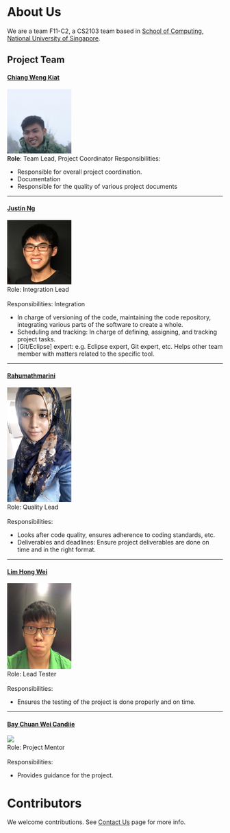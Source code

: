 # About Us

We are a team F11-C2, a CS2103 team based in [School of Computing, National University of Singapore](http://www.comp.nus.edu.sg).

## Project Team

#### [Chiang Weng Kiat](http://github.com/wengkiat) <br>
<img src="images/ChiangWengKiat.jpg" width="150"><br>
**Role**: Team Lead, Project Coordinator
Responsibilities: 
* Responsible for overall project coordination.
* Documentation
* Responsible for the quality of various project documents

-----

#### [Justin Ng](http://github.com/njyjn)
<img src="images/JustinNg.jpg" width="150"><br>
Role: Integration Lead <br>  
Responsibilities: Integration
* In charge of versioning of the code, maintaining the code repository, integrating various parts of the software to create a whole.
* Scheduling and tracking: In charge of defining, assigning, and tracking project tasks.
* [Git/Eclipse] expert: e.g. Eclipse expert, Git expert, etc. Helps other team member with matters related to the specific tool.
 
-----
#### [Rahumathmarini](http://github.com/marinirah)
<img src="images/Rahumathmarini.jpg" width="150"><br>
Role: Quality Lead <br>  
Responsibilities:
* Looks after code quality, ensures adherence to coding standards, etc.
* Deliverables and deadlines: Ensure project deliverables are done on time and in the right format.

-----

#### [Lim Hong Wei](http://github.com/imhongw)
<img src="images/LimHongWei.jpg" width="150"><br>
Role: Lead Tester <br>  
Responsibilities:
* Ensures the testing of the project is done properly and on time.

-----

#### [Bay Chuan Wei Candiie](http://github.com/Candiie)
<img src="images/BayChuanWeiCandiie.jpg" width="150"><br>
Role: Project Mentor <br>  
Responsibilities:
* Provides guidance for the project.


# Contributors

We welcome contributions. See [Contact Us](ContactUs.md) page for more info.
